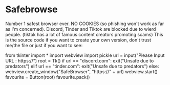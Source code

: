 # Safebrowse
Number 1 safest browser ever. NO COOKIES (so phishing won't work as far as I'm concerned). Discord, Tinder and Tiktok are blocked due to wierd people. (tiktok has a lot of famous content creators promoting scams)
This is the source code if you want to create your own version, don't trust me/the file or just if you want to see:

from tkinter import *
import webview
import pickle
url = input("Please Input URL : https://")
root = Tk()
if url == "discord.com":
    exit("Unsafe due to predators")
elif url == "tinder.com":
    exit("Unsafe due to predators")
else:
    webview.create_window("SafeBrowser", "https://" + url)
    webview.start()
    favourite = Button(root)
    favourite.pack()
